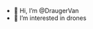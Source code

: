 - 👋 Hi, I’m @DraugerVan
- 👀 I’m interested in drones

<!---
DraugerVan/DraugerVan is a ✨ special ✨ repository because its `README.md` (this file) appears on your GitHub profile.
You can click the Preview link to take a look at your changes.
--->
